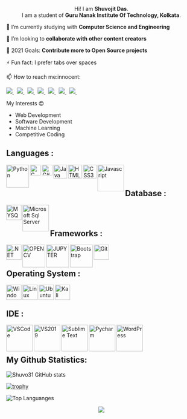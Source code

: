 


<p align='Center'>
 Hi! I am <b>Shuvojit Das</b>.<br/>
 I am a student of <b>Guru Nanak Institute Of Technology, Kolkata</b>.<br/>
 </p>
 
<p> 🌱 I’m currently studying with <b>Computer Science and Engineering</b></p>

<p> 👯 I’m looking to <b>collaborate with other content creators</b></p>

<p> 🥅 2021 Goals: <b>Contribute more to Open Source projects</b></p>

<p> ⚡ Fun fact: I prefer tabs over spaces  </p>

<p>📫 How to reach me:innocent:</p>

<p align='left'>
 
  <a href="mailto:shuvojitdas2000@gmail.com">
  <img src="https://img.shields.io/badge/Gmail-D14836?style=for-the-badge&logo=gmail&logoColor=white">
  </a>&nbsp
  
  <a href="https://www.linkedin.com/in/shuvojit-das-435b1817b/">
  <img src="https://img.shields.io/badge/LinkedIn-0077B5?style=for-the-badge&logo=linkedin&logoColor=white">
  </a>&nbsp
  
  <a href="https://twitter.com/shuvojit_31?s=08">
    <img src="https://img.shields.io/badge/Twitter-1DA1F2?style=for-the-badge&logo=twitter&logoColor=white">
  </a>&nbsp
  
  <a href="https://www.facebook.com/shuvojit.das.92351">
    <img src="https://img.shields.io/badge/Facebook-1877F2?style=for-the-badge&logo=facebook&logoColor=white">
  </a>&nbsp
  
   <a href="https://www.instagram.com/_shuvojit_31/">
    <img src="https://img.shields.io/badge/Instagram-E4405F?style=for-the-badge&logo=instagram&logoColor=white">
  </a>&nbsp
 
 <a href="https://www.hackerrank.com/Shuvo31">
    <img src="https://img.shields.io/badge/-Hackerrank-2EC866?style=for-the-badge&logo=HackerRank&logoColor=white">
  </a>&nbsp
   
  <a href="https://www.hackerearth.com/@shuvojitdas2000">
    <img src="https://img.shields.io/badge/HackerEarth-%232C3454.svg?&style=for-the-badge&logo=HackerEarth&logoColor=Blue">
  </a>&nbsp
</p>

My Interests :heart_eyes:<br>

- Web Development
- Software Development
- Machine Learning
- Competitive Coding 

## Languages :

<img align = 'left' alt = 'Python' width='60px' src="https://img.shields.io/badge/Python-3776AB?style=for-the-badge&logo=python&logoColor=white"/>

<img align = 'left' alt = 'C' width='28px' src="https://img.shields.io/badge/C-00599C?style=for-the-badge&logo=c&logoColor=white"/>

<img align = 'left' alt = 'C#' width='28px' src="https://img.shields.io/badge/C%23-239120?style=for-the-badge&logo=c-sharp&logoColor=white"/>

<img align = 'left' alt = 'Java' width='36px' src="https://img.shields.io/badge/Java-ED8B00?style=for-the-badge&logo=java&logoColor=white"/>

<img align = 'left' alt = 'HTML5' width='36px' src="https://img.shields.io/badge/HTML5-E34F26?style=for-the-badge&logo=html5&logoColor=white"/>

<img align = 'left' alt = 'CSS3' width='36px' src="https://img.shields.io/badge/CSS3-1572B6?style=for-the-badge&logo=css3&logoColor=white"/>

<img align = 'left' alt = 'Javascript' width='70px' src="https://img.shields.io/badge/JavaScript-323330?style=for-the-badge&logo=javascript&logoColor=F7DF1E"/>
<br/>
<br/>

## Database :

<img align = 'left' alt = 'MYSQL' width='40px' src="https://img.shields.io/badge/MySQL-00000F?style=for-the-badge&logo=mysql&logoColor=white"/>

<img align = 'left' alt = 'Microsoft Sql Server' width='70px' src="https://img.shields.io/badge/Microsoft%20SQL%20Sever-CC2927?style=for-the-badge&logo=microsoft%20sql%20server&logoColor=white"/>
<br/>
<br/>

## Frameworks :

<img align = 'left' alt = '.NET' width='40px' src="https://img.shields.io/badge/.NET-5C2D91?style=for-the-badge&logo=dot-net&logoColor=white"/>

<img align = 'left' alt = 'OPENCV' width='60px' src="https://img.shields.io/badge/OpenCV-27338e?style=for-the-badge&logo=OpenCV&logoColor=white"/>


<img align = 'left' alt = 'JUPYTER' width='60px' src="https://img.shields.io/badge/Jupyter-F37626.svg?&style=for-the-badge&logo=Jupyter&logoColor=white"/>


<img align = 'left' alt = 'Bootstrap' width='60px' src="https://img.shields.io/badge/Bootstrap-563D7C?style=for-the-badge&logo=bootstrap&logoColor=white"/>


<img align = 'left' alt = 'Git' width='40px' src="https://img.shields.io/badge/Git-F05032?style=for-the-badge&logo=git&logoColor=white"/>
<br/>
<br/>

## Operating System :

<img align = 'left' alt = 'Windows' width='40px' src="https://img.shields.io/badge/Windows-0078D6?style=for-the-badge&logo=windows&logoColor=white"/>

<img align = 'left' alt = 'Linux' width='40px' src="https://img.shields.io/badge/Linux-FCC624?style=for-the-badge&logo=linux&logoColor=black"/>

<img align = 'left' alt = 'Ubuntu' width='40px' src="https://img.shields.io/badge/Ubuntu-E95420?style=for-the-badge&logo=ubuntu&logoColor=white"/>

<img align = 'left' alt = 'Kali Linux' width='40px' src="https://img.shields.io/badge/Kali_Linux-557C94?style=for-the-badge&logo=kali-linux&logoColor=white"/>
<br/>
<br/>

## IDE :

<img align = 'left' alt = 'VSCode' width='70px' src="https://img.shields.io/badge/Visual_Studio_Code-0078D4?style=for-the-badge&logo=visual%20studio%20code&logoColor=white"/>


<img align = 'left' alt = 'VS2019' width='70px' src="https://img.shields.io/badge/Visual_Studio_2019-5C2D91?style=for-the-badge&logo=visual%20studio&logoColor=white"/>


<img align = 'left' alt = 'Sublime Text' width='70px' src="https://img.shields.io/badge/sublime_text-%23575757.svg?&style=for-the-badge&logo=sublime-text&logoColor=important"/>


<img align = 'left' alt = 'Pycharm' width='70px' src="https://img.shields.io/badge/pycharm-143?style=for-the-badge&logo=pycharm&logoColor=black&color=black&labelColor=green"/>


<img align = 'left' alt = 'WordPress' width='70px' src="https://img.shields.io/badge/Wordpress-21759B?style=for-the-badge&logo=wordpress&logoColor=white"/>

<br/>
<br/>
<br/>

## My Github Statistics:

![Shuvo31 GitHub stats](https://github-readme-stats.vercel.app/api?username=Shuvo31&theme=tokyonight&show_icons=true)

[![trophy](https://github-profile-trophy.vercel.app/?username=Shuvo31&theme=onedark)](https://github.com/ryo-ma/github-profile-trophy)

![Top Languanges](https://github-readme-stats.vercel.app/api/top-langs/?username=Shuvo31)

<div align="center">
<img src="https://komarev.com/ghpvc/?username=Shuvo31&&style=flat-square" align="center" />
</div>





<!--
**Shuvo31/Shuvo31** is a ✨ _special_ ✨ repository because its `README.md` (this file) appears on your GitHub profile.

Here are some ideas to get you started:

- 🔭 I’m currently working on ...
- 🌱 I’m currently learning ...
- 👯 I’m looking to collaborate on ...
- 🤔 I’m looking for help with ...
- 💬 Ask me about ...
- 📫 How to reach me: ...
- 😄 Pronouns: ...
- ⚡ Fun fact: ...
-->
